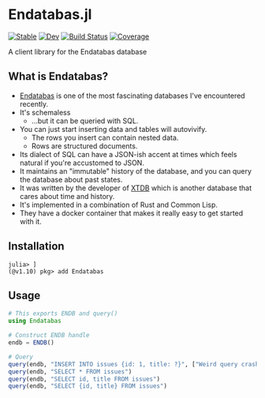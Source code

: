 # Endatabas.jl

[![Stable](https://img.shields.io/badge/docs-stable-blue.svg)](https://g-gundam.github.io/Endatabas.jl/stable/)
[![Dev](https://img.shields.io/badge/docs-dev-blue.svg)](https://g-gundam.github.io/Endatabas.jl/dev/)
[![Build Status](https://github.com/g-gundam/Endatabas.jl/actions/workflows/CI.yml/badge.svg?branch=main)](https://github.com/g-gundam/Endatabas.jl/actions/workflows/CI.yml?query=branch%3Amain)
[![Coverage](https://codecov.io/gh/g-gundam/Endatabas.jl/branch/main/graph/badge.svg)](https://codecov.io/gh/g-gundam/Endatabas.jl)

A client library for the Endatabas database

## What is Endatabas?

- [Endatabas](https://www.endatabas.com/) is one of the most fascinating databases I've encountered recently.
- It's schemaless
  + ...but it can be queried with SQL.
- You can just start inserting data and tables will autovivify.
  + The rows you insert can contain nested data.
  + Rows are structured documents.
- Its dialect of SQL can have a JSON-ish accent at times which feels natural if you're accustomed to JSON.
- It maintains an "immutable" history of the database, and you can query the database about past states.
- It was written by the developer of [XTDB](https://github.com/xtdb/xtdb) which is another database that cares about time and history.
- It's implemented in a combination of Rust and Common Lisp.
- They have a docker container that makes it really easy to get started with it.

## Installation

```julia-repl
julia> ]
(@v1.10) pkg> add Endatabas
```
  
## Usage

```julia
# This exports ENDB and query()
using Endatabas 

# Construct ENDB handle
endb = ENDB()

# Query
query(endb, "INSERT INTO issues {id: 1, title: ?}", ["Weird query crashes server"])
query(endb, "SELECT * FROM issues")
query(endb, "SELECT id, title FROM issues")
query(endb, "SELECT {id, title} FROM issues")
```
